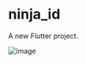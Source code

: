 # ninja_id

A new Flutter project.

![image](https://user-images.githubusercontent.com/79820853/133752447-544e6143-5939-4529-a7c4-0bada8f76065.png)

